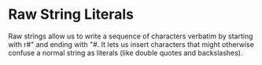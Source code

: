 # Raw String Literals

Raw strings allow us to write a sequence of characters verbatim by starting with r#" and
ending with "#. It lets us insert characters that might otherwise confuse a normal string
as literals (like double quotes and backslashes). 
